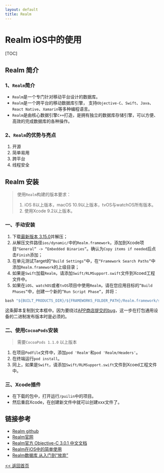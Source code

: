 ```yaml
---
layout: default
title: Realm
---
```


# Realm iOS中的使用

[TOC]

## Realm 简介
### 1、`Realm`简介
* `Realm`是一个专门针对移动平台设计的数据库。
* `Realm`是一个跨平台的移动数据库引擎， 支持`Objective-C`、`Swift`、`Java`、`React Native`、`Xamarin`等多种编程语言。
* `Realm`是由核心数据引擎`C++`打造，是拥有独立的数据库存储引擎，可以方便、高效的完成数据库的各种操作。
### 2、`Realm`的优势与亮点
1. 开源
2. 简单易用
3. 跨平台
4. 线程安全

## Realm 安装
> 使用`Realm`构建的版本要求：
> 1. iOS 8以上版本，macOS 10.9以上版本，tvOS与watchOS所有版本。
> 2. 使用Xcode 9.2以上版本。

### 一、手动安装
1. 下载[最新版本 3.15.0][6]并解压；
2. 从解压文件路径`ios/dynamic/`中的`Realm.framework`，添加到Xcode项目`“General” -> “Embedded Binaries”`。确认为`Copy items if needed`后点击`Finish`添加；
3. 在单元测试Target的`“Build Settings”`中，在`“Framework Search Paths”`中添加`Realm.framework`的上级目录；
4. 如果是`Swift`加载`Realm`，请添加`Swift/RLMSupport.swift`文件到Xcoed工程文件中。
5. 如果在`iOS`、`watchOS`或者`tvOS`项目中使用`Realm`，请在您应用目标的`”Build Phases”`中，创建一个新的`”Run Script Phase”`，并将：
```ruby
bash "${BUILT_PRODUCTS_DIR}/${FRAMEWORKS_FOLDER_PATH}/Realm.framework/strip-frameworks.sh"
```
这条脚本复制到文本框中。因为要绕过[APP商店提交的bug][7]，这一步在打包通用设备的二进制发布版本时是必须的。

### 二、使用`CocoaPods`安装
> 需要`CocoaPods 1.1.0` 以上版本
1. 在项目`Podfile`文件中，添加`pod 'Realm'`和`pod 'Realm/Headers'`。
2. 在终端运行`pod install`。
3. 同上，如果是`Swift`，请添加`Swift/RLMSupport.swift`文件到Xcoed工程文件中。

### 三、Xcode插件
* 在下载的包中，打开运行`/puilin`中的项目。
* 然后重启Xcode，在创建新文件中就可以创建xxx文件了。



## 链接参考
- [Realm github][2]
- [Realm官网][1]
- [Realm官方 Objective-C 3.0.1 中文文档][3]
- [Realm在iOS中的简单使用][4]
- [Realm数据库 从入门到“放弃”][5]



[1]: https://realm.io/ "Realm"
[2]: https://github.com/realm/ "Realm github"
[3]: https://realm.io/cn/docs/objc/latest/#models "Realm官方 Objective-C 3.0.1 中文文档"
[4]: https://www.jianshu.com/p/f415d07bc446 "Realm在iOS中的简单使用"
[5]: https://www.jianshu.com/p/50e0efb66bdf "Realm数据库 从入门到“放弃”"
[6]: https://static.realm.io/downloads/objc/realm-objc-3.15.0.zip "Realm-objc-3.15.0.zip 下载 302MB"
[7]: http://www.openradar.me/radar?id=6409498411401216 "APP商店提交的bug"

[<< 返回首页](/index.md)